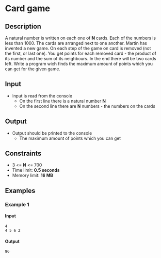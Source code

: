 # Card game

## Description

A natural number is written on each one of **N** cards. Each of the numbers is less than 1000. The cards are arranged next to one another. Martin has invented a new game. On each step of the game on card is removed (not the first, or last one). You get points for each removed card - the product of its number and the sum of its neighbours. In the end there will be two cards left. Write a program wich finds the maximum amount of points which you can get for the given game.

## Input
* Input is read from the console
  * On the first line there is a natural number **N**
  * On the second line there are **N** numbers - the numbers on the cards

## Output
* Output should be printed to the console
  * The maximum amount of points which you can get

## Constraints
* 3 <= **N** <= 700
* Time limit: **0.5 seconds**
* Memory limit: **16 MB**

## Examples

### Example 1

#### Input
```
4
4 5 6 2
```

#### Output
```
86
```
